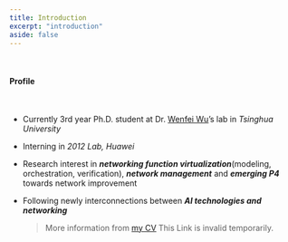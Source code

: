 ```yaml
---
title: Introduction
excerpt: "introduction"
aside: false
---
```


<br/>

#### Profile
<br/>

* Currently 3rd year Ph.D. student at Dr. [Wenfei Wu](https://wenfei-wu.github.io)’s lab in *Tsinghua University*
* Interning in *2012 Lab, Huawei*

* Research interest in ***networking function virtualization***(modeling, orchestration, verification), ***network management*** and ***emerging P4*** towards network improvement

* Following newly interconnections between ***AI technologies and networking***

  >  More information from [my CV]({{https://hongyi-huang.github.io}}/files/test.pdf) This Link is invalid temporarily.

<br/>



